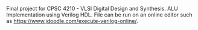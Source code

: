 Final project for CPSC 4210 - VLSI Digital Design and Synthesis. ALU Implementation using Verilog HDL. File can be run on an online editor such as https://www.jdoodle.com/execute-verilog-online/.
